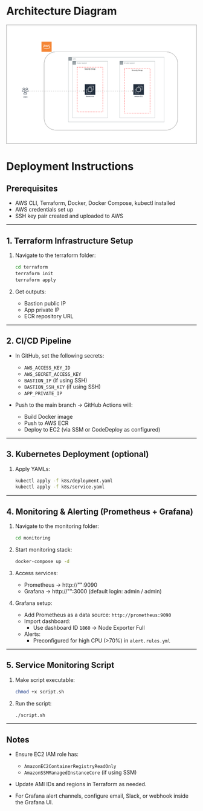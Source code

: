 # Architecture Diagram
![Architecture Diagram](awsdiag(bastion).drawio.png)



# Deployment Instructions

## Prerequisites
- AWS CLI, Terraform, Docker, Docker Compose, kubectl installed
- AWS credentials set up
- SSH key pair created and uploaded to AWS

---

## 1. Terraform Infrastructure Setup

1. Navigate to the terraform folder:
    ```bash
    cd terraform
    terraform init
    terraform apply
    ```

2. Get outputs:
    - Bastion public IP
    - App private IP
    - ECR repository URL

---

## 2. CI/CD Pipeline

- In GitHub, set the following secrets:
  - `AWS_ACCESS_KEY_ID`
  - `AWS_SECRET_ACCESS_KEY`
  - `BASTION_IP` (if using SSH)
  - `BASTION_SSH_KEY` (if using SSH)
  - `APP_PRIVATE_IP`

- Push to the main branch → GitHub Actions will:
  - Build Docker image
  - Push to AWS ECR
  - Deploy to EC2 (via SSM or CodeDeploy as configured)

---

## 3. Kubernetes Deployment (optional)

1. Apply YAMLs:
    ```bash
    kubectl apply -f k8s/deployment.yaml
    kubectl apply -f k8s/service.yaml
    ```

---

## 4. Monitoring & Alerting (Prometheus + Grafana)

1. Navigate to the monitoring folder:
    ```bash
    cd monitoring
    ```

2. Start monitoring stack:
    ```bash
    docker-compose up -d
    ```

3. Access services:
    - Prometheus → http://"<EC2 IP>":9090
    - Grafana → http://"<EC2 IP>":3000 (default login: admin / admin)

4. Grafana setup:
    - Add Prometheus as a data source: `http://prometheus:9090`
    - Import dashboard:
      - Use dashboard ID `1860` → Node Exporter Full
    - Alerts:
      - Preconfigured for high CPU (>70%) in `alert.rules.yml`

---

## 5. Service Monitoring Script

1. Make script executable:
    ```bash
    chmod +x script.sh
    ```

2. Run the script:
    ```bash
    ./script.sh
    ```

---

## Notes

- Ensure EC2 IAM role has:
  - `AmazonEC2ContainerRegistryReadOnly`
  - `AmazonSSMManagedInstanceCore` (if using SSM)

- Update AMI IDs and regions in Terraform as needed.

- For Grafana alert channels, configure email, Slack, or webhook inside the Grafana UI.
